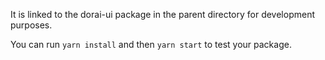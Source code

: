 It is linked to the dorai-ui package in the parent directory for development purposes.

You can run `yarn install` and then `yarn start` to test your package.
